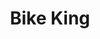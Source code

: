 ---
pid: LLP158
title: Bike King
location_transcription: 
zipcode: '19120'
outside_phl: 
neighborhood: Logan,Olney
age: '12'
age_range: 6-13
instagram: 
image_file_name: LLP_158.jpg
proposal_transcription: bike life
topic: Culture,Sports
topic_summary: 0, 0
type: Sculpture Statue
keywords_other: bike, bikelife, bicycle
credit: Izaiah
image_labels: 
twitter: 
facebook: 
permalink: "/monuments/llp158/"
layout: item-page
---